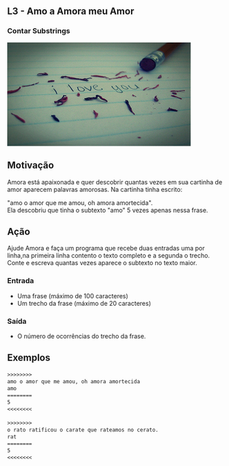 ## L3 - Amo a Amora meu Amor
### Contar Substrings

![](cover.jpg)

## Motivação

Amora está apaixonada e quer descobrir quantas vezes em sua cartinha de amor aparecem palavras amorosas. Na cartinha tinha escrito:

"amo o amor que me amou, oh amora amortecida".  
Ela descobriu que tinha o subtexto "amo" 5 vezes apenas nessa frase.  
  
## Ação

Ajude Amora e faça um programa que recebe duas entradas uma por linha,na primeira linha contento o texto completo e a segunda o trecho. Conte e escreva quantas vezes aparece o subtexto no texto maior.

### Entrada

* Uma frase (máximo de 100 caracteres)
* Um trecho da frase (máximo de 20 caracteres)

### Saída

* O número de ocorrências do trecho da frase.  

## Exemplos

```
>>>>>>>>
amo o amor que me amou, oh amora amortecida
amo
========
5
<<<<<<<<

>>>>>>>>
o rato ratificou o carate que rateamos no cerato.
rat
========
5
<<<<<<<<
```

